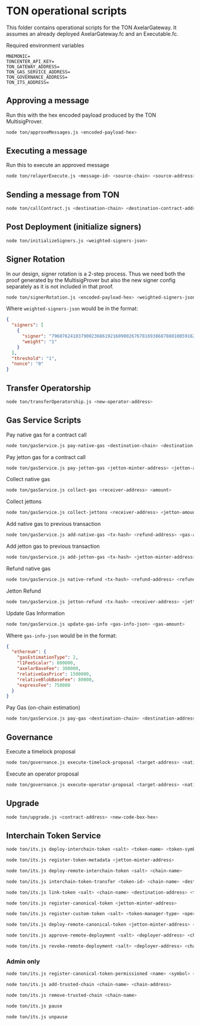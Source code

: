
# TON operational scripts

This folder contains operational scripts for the TON AxelarGateway. It assumes an already deployed AxelarGateway.fc and an Executable.fc.

Required environment variables

```
MNEMONIC=
TONCENTER_API_KEY=
TON_GATEWAY_ADDRESS=
TON_GAS_SERVICE_ADDRESS=
TON_GOVERNANCE_ADDRESS=
TON_ITS_ADDRESS=
```

## Approving a message

Run this with the hex encoded payload produced by the TON MultisigProver.

```bash
node ton/approveMessages.js <encoded-payload-hex>
```


## Executing a message

Run this to execute an approved message

```bash
node ton/relayerExecute.js <message-id> <source-chain> <source-address> <payload-hex> <executable-address> <destination-chain> <payload-hash>
```


## Sending a message from TON

```bash
node ton/callContract.js <destination-chain> <destination-contract-address> <payload-hex>
```


## Post Deployment (initialize signers)

```bash
node ton/initializeSigners.js <weighted-signers-json>
```

## Signer Rotation
In our design, signer rotation is a 2-step process. Thus we need both the proof generated by the MultisigProver but also the new signer config separately as it is not included in that proof.

```bash
node ton/signerRotation.js <encoded-payload-hex> <weighted-signers-json>
```

Where `weighted-signers-json` would be in the format:

```json
{
  "signers": [
    {
      "signer": "79607624103790023686192160900267678169386878801005916234280733090365959006096",
      "weight": "1"
    }
  ],
  "threshold": "1",
  "nonce": "0"
}
```

## Transfer Operatorship

```bash
node ton/transferOperatorship.js <new-operator-address>
```

## Gas Service Scripts

Pay native gas for a contract call

```bash
node ton/gasService.js pay-native-gas <destination-chain> <destination-address> <payload-hex> <refund-address> <gas-amount>
```

Pay jetton gas for a contract call

```bash
node ton/gasService.js pay-jetton-gas <jetton-minter-address> <jetton-amount> <destination-chain> <destination-address> <payload-hex>
```

Collect native gas

```bash
node ton/gasService.js collect-gas <receiver-address> <amount>
```

Collect jettons

```bash
node ton/gasService.js collect-jettons <receiver-address> <jetton-amount> <jetton-minter-address>
```


Add native gas to previous transaction

```bash
node ton/gasService.js add-native-gas <tx-hash> <refund-address> <gas-amount>
```

Add jetton gas to previous transaction

```bash
node ton/gasService.js add-jetton-gas <tx-hash> <jetton-minter-address> <jetton-amount> <refund-address>
```

Refund native gas

```bash
node ton/gasService.js native-refund <tx-hash> <refund-address> <refund-amount>
```

Jetton Refund

```bash
node ton/gasService.js jetton-refund <tx-hash> <receiver-address> <jetton-amount> <jetton-minter-address>
```

Update Gas Information

```bash
node ton/gasService.js update-gas-info <gas-info-json> <gas-amount>
```

Where `gas-info-json` would be in the format:

```json
{
  "ethereum": {
    "gasEstimationType": 2,
    "l1FeeScalar": 800000,
    "axelarBaseFee": 300000,
    "relativeGasPrice": 1500000,
    "relativeBlobBaseFee": 80000,
    "expressFee": 750000
  }
}
```

Pay Gas (on-chain estimation)

```bash
node ton/gasService.js pay-gas <destination-chain> <destination-address> <payload-hex> <refund-address> <execution-gas-limit> <estimate-on-chain> <gas-amount>
```

## Governance

Execute a timelock proposal

```bash
node ton/governance.js execute-timelock-proposal <target-address> <native-ton-amount> <proposal-hash> <proposal-hex-data> <timelock-seconds> <actual-timelock-value> <gas-amount>
```

Execute an operator proposal

```bash
node ton/governance.js execute-operator-proposal <target-address> <native-ton-amount> <proposal-hash> <proposal-hex-data> <gas-amount>
```

## Upgrade

```bash
node ton/upgrade.js <contract-address> <new-code-box-hex>
```

## Interchain Token Service

```bash
node ton/its.js deploy-interchain-token <salt> <token-name> <token-symbol> <token-decimals> <initial-supply>
```

```bash
node ton/its.js register-token-metadata <jetton-minter-address>
```

```bash
node ton/its.js deploy-remote-interchain-token <salt> <chain-name>
```

```bash
node ton/its.js interchain-token-transfer <token-id> <chain-name> <destination-address> <amount> <jetton-minter>
```

```bash
node ton/its.js link-token <salt> <chain-name> <destination-address> <token-manager-type> <link-params> <jetton-minter-address>
```

```bash
node ton/its.js register-canonical-token <jetton-minter-address>
```

```bash
node ton/its.js register-custom-token <salt> <token-manager-type> <operator-address> <jetton-minter-address>
```

```bash
node ton/its.js deploy-remote-canonical-token <jetton-minter-address> <chain-name>
```

```bash
node ton/its.js approve-remote-deployment <salt> <deployer-address> <chain-name> <remote-minter-address>
```

```bash
node ton/its.js revoke-remote-deployment <salt> <deployer-address> <chain-name> <remote-minter-address>
```

### Admin only

```bash
node ton/its.js register-canonical-token-permissioned <name> <symbol> <decimals> <jetton-minter-address>
```

```bash
node ton/its.js add-trusted-chain <chain-name> <chain-address>
```

```bash
node ton/its.js remove-trusted-chain <chain-name>
```

```bash
node ton/its.js pause
```

```bash
node ton/its.js unpause
```
